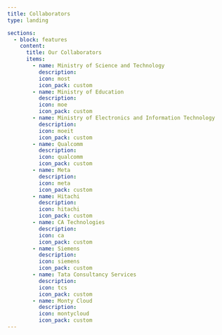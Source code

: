 ```yaml
---
title: Collaborators
type: landing

sections:
  - block: features
    content:
      title: Our Collaborators
      items:
        - name: Ministry of Science and Technology
          description:
          icon: most
          icon_pack: custom
        - name: Ministry of Education
          description:
          icon: moe
          icon_pack: custom
        - name: Ministry of Electronics and Information Technology
          description:
          icon: moeit
          icon_pack: custom
        - name: Qualcomm
          description:
          icon: qualcomm
          icon_pack: custom
        - name: Meta
          description:
          icon: meta
          icon_pack: custom
        - name: Hitachi
          description:
          icon: hitachi
          icon_pack: custom
        - name: CA Technologies
          description:
          icon: ca
          icon_pack: custom
        - name: Siemens
          description:
          icon: siemens
          icon_pack: custom
        - name: Tata Consultancy Services
          description:
          icon: tcs
          icon_pack: custom
        - name: Monty Cloud
          description:
          icon: montycloud
          icon_pack: custom
---
```

